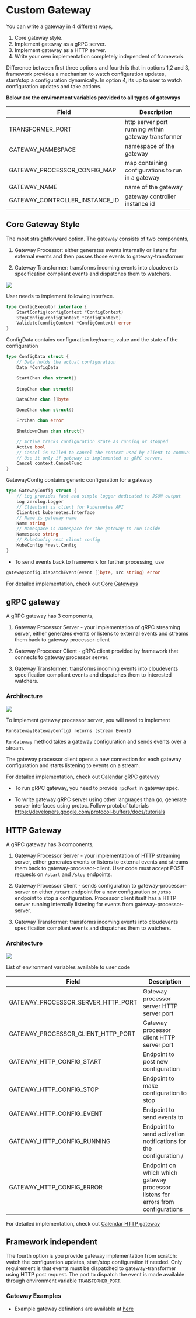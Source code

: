 # Custom Gateway

You can write a gateway in 4 different ways,

1. Core gateway style.
2. Implement gateway as a gRPC server.
3. Implement gateway as a HTTP server.
4. Write your own implementation completely independent of framework.

Difference between first three options and fourth is that in options 1,2 and 3, framework provides a mechanism
to watch configuration updates, start/stop a configuration dynamically. In option 4, its up to
user to watch configuration updates and take actions.

<b> Below are the environment variables provided to all types of gateways </b>
 
 |  Field               |  Description |
 |----------------------|--------------|
 | TRANSFORMER_PORT     | http server port running within gateway transformer |
 |  GATEWAY_NAMESPACE | namespace of the gateway |
 |  GATEWAY_PROCESSOR_CONFIG_MAP            | map containing configurations to run in a gateway|
 |  GATEWAY_NAME             | name of the gateway |
 |  GATEWAY_CONTROLLER_INSTANCE_ID             | gateway controller instance id |
 
## Core Gateway Style
The most straightforward option. The gateway consists of two components,

1. Gateway Processor: either generates events internally or listens for external events and then 
passes those events to gateway-transformer

2. Gateway Transformer: transforms incoming events into cloudevents specification compliant events 
and dispatches them to watchers. 

![](core-gateway-style.png)
 
User needs to implement following interface.

```go
type ConfigExecutor interface {
	StartConfig(configContext *ConfigContext)
	StopConfig(configContext *ConfigContext)
	Validate(configContext *ConfigContext) error
}
```

ConfigData contains configuration key/name, value and the state of the configuration 
```go
type ConfigData struct {
	// Data holds the actual configuration
	Data *ConfigData

	StartChan chan struct{}
		
	StopChan chan struct{}

	DataChan chan []byte

	DoneChan chan struct{}

	ErrChan chan error

	ShutdownChan chan struct{}

	// Active tracks configuration state as running or stopped
	Active bool
	// Cancel is called to cancel the context used by client to communicate with gRPC server.
	// Use it only if gateway is implemented as gRPC server.
	Cancel context.CancelFunc
}
```

GatewayConfig contains generic configuration for a gateway
```go
type GatewayConfig struct {
	// Log provides fast and simple logger dedicated to JSON output
	Log zerolog.Logger
	// Clientset is client for kubernetes API
	Clientset kubernetes.Interface
	// Name is gateway name
	Name string
	// Namespace is namespace for the gateway to run inside
	Namespace string
	// KubeConfig rest client config
	KubeConfig *rest.Config	
}
```

* To send events back to framework for further processing, use
```go
gatewayConfig.DispatchEvent(event []byte, src string) error
```

For detailed implementation, check out [Core Gateways](https://github.com/argoproj/argo-events/tree/master/gateways/core)

## gRPC gateway
A gRPC gateway has 3 components, 
1.  Gateway Processor Server - your implementation of gRPC streaming server, either generates events or listens to 
external events and streams them back to gateway-processor-client

2. Gateway Processor Client - gRPC client provided by framework that connects to gateway processor server.

3. Gateway Transformer: transforms incoming events into cloudevents specification compliant events 
   and dispatches them to interested watchers. 

### Architecture
 ![](grpc-gateway.png)
 
To implement gateway processor server, you will need to implement
```proto
RunGateway(GatewayConfig) returns (stream Event)
```
`RunGateway` method takes a gateway configuration and sends events over a stream.

The gateway processor client opens a new connection for each gateway configuration and starts listening to
events on a stream.

For detailed implementation, check out [Calendar gRPC gateway](https://github.com/argoproj/argo-events/tree/master/gateways/grpc/calendar)

* To run gRPC gateway, you need to provide `rpcPort` in gateway spec.

* To write gateway gRPC server using other languages than go, generate server interfaces using protoc.
Follow protobuf tutorials []()https://developers.google.com/protocol-buffers/docs/tutorials

## HTTP Gateway
A gRPC gateway has 3 components, 
1.  Gateway Processor Server - your implementation of HTTP streaming server, either generates events or listens to 
external events and streams them back to gateway-processor-client. User code must accept POST requests on `/start` and `/stop`
endpoints.

2. Gateway Processor Client - sends configuration to gateway-processor-server on either `/start` endpoint for
a new configuration or `/stop` endpoint to stop a configuration. Processor client itself has a HTTP server 
running internally listening for events from gateway-processor-server.

3. Gateway Transformer: transforms incoming events into cloudevents specification compliant events 
   and dispatches them to watchers. 


### Architecture
![](http-gateway.png)

List of environment variables available to user code

|  Field               |  Description |
|----------------------|--------------|
| GATEWAY_PROCESSOR_SERVER_HTTP_PORT     | Gateway processor server HTTP server port |
|  GATEWAY_PROCESSOR_CLIENT_HTTP_PORT | Gateway processor client HTTP server port  |
|  GATEWAY_HTTP_CONFIG_START            | Endpoint to post new configuration |
|  GATEWAY_HTTP_CONFIG_STOP             | Endpoint to make configuration to stop |
|  GATEWAY_HTTP_CONFIG_EVENT             | Endpoint to send events to |
| GATEWAY_HTTP_CONFIG_RUNNING         | Endpoint to send activation notifications for the configuration /
| GATEWAY_HTTP_CONFIG_ERROR           | Endpoint on which which gateway processor listens for errors from configurations |

For detailed implementation, check out [Calendar HTTP gateway](https://github.com/argoproj/argo-events/tree/master/gateways/rest/calendar)

## Framework independent
The fourth option is you provide gateway implementation from scratch: watch the configuration
updates,  start/stop configuration if needed. Only requirement is that events must be 
dispatched to gateway-transformer using HTTP post request. The port to dispatch the event
is made available through environment variable `TRANSFORMER_PORT`.

### Gateway Examples
* Example gateway definitions are available at [here](https://github.com/argoproj/argo-events/tree/master/examples/gateways)
